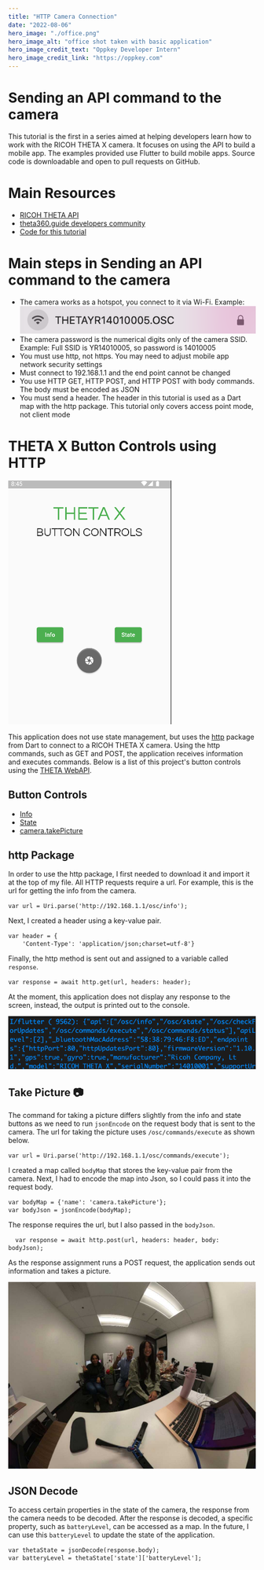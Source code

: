 ```yaml
---
title: "HTTP Camera Connection"
date: "2022-08-06"
hero_image: "./office.png"
hero_image_alt: "office shot taken with basic application"
hero_image_credit_text: "Oppkey Developer Intern"
hero_image_credit_link: "https://oppkey.com"
---
```


# Sending an API command to the camera

This tutorial is the first in a series aimed at helping developers learn how to work with the RICOH THETA X camera. It focuses on using the API to build a mobile app. The examples provided use Flutter to build mobile apps. Source code is downloadable and open to pull requests on GitHub.

# Main Resources

* [RICOH THETA API](https://api.ricoh/docs/theta-web-api-v2.1/)
* [theta360.guide developers community](https://theta360.guide/)
* [Code for this tutorial](https://github.com/theta360developers/theta_x_gs1)

# Main steps in Sending an API command to the camera

* The camera works as a hotspot, you connect to it via Wi-Fi. Example: ![hotspot_example](hotspot-example.png)
* The camera password is the numerical digits only of the camera SSID. Example: Full SSID is YR14010005, so password is 14010005
* You must use http, not https. You may need to adjust mobile app network security settings
* Must connect to 192.168.1.1 and the end point cannot be changed
* You use HTTP GET, HTTP POST, and HTTP POST with body commands. The body must be encoded as JSON
* You must send a header. The header in this tutorial is used as a Dart map with the http package. This tutorial only covers access point mode, not client mode

# THETA X Button Controls using HTTP

![screenshot](layout.png)

This application does not use state management, but uses the [http](https://pub.dev/packages/http) package from Dart to connect to a RICOH THETA X camera. Using the http commands, such as GET and POST, the application receives information and executes commands. Below is a list of this project's button controls using the [THETA WebAPI](https://api.ricoh/docs/theta-web-api-v2.1/). 

## Button Controls

* [Info](https://api.ricoh/docs/theta-web-api-v2.1/protocols/info/)
* [State](https://api.ricoh/docs/theta-web-api-v2.1/protocols/state/)
* [camera.takePicture](https://api.ricoh/docs/theta-web-api-v2.1/commands/camera.take_picture/)

## http Package

In order to use the http package, I first needed to download it and import it at the top of my file. All HTTP requests require a url. For example, this is the url for getting the info from the camera. 

```
var url = Uri.parse('http://192.168.1.1/osc/info');
```

Next, I created a header using a key-value pair. 

```
var header = {
    'Content-Type': 'application/json;charset=utf-8'}
```

Finally, the http method is sent out and assigned to a variable called `response`.

```
var response = await http.get(url, headers: header);
```

At the moment, this application does not display any response to the screen, instead, the output is printed out to the console. 

![output](output.png)

## Take Picture 📷

The command for taking a picture differs slightly from the info and state buttons as we need to run `jsonEncode` on the request body that is sent to the camera. The url for taking the picture uses `/osc/commands/execute` as shown below.

```
var url = Uri.parse('http://192.168.1.1/osc/commands/execute');
```

I created a map called `bodyMap` that stores the key-value pair from the camera. Next, I had to encode the map into Json, so I could pass it into the request body. 

```
var bodyMap = {'name': 'camera.takePicture'};
var bodyJson = jsonEncode(bodyMap);
```

The response requires the url, but I also passed in the `bodyJson`.

```
  var response = await http.post(url, headers: header, body: bodyJson);
```

As the response assignment runs a POST request, the application sends out information and takes a picture. 

![example picture](screenshot.jpg)

## JSON Decode

To access certain properties in the state of the camera, the response from the camera needs to be decoded. After the response is decoded, a specific property, such as `batteryLevel`, can be accessed as a map. In the future, I can use this `batteryLevel` to update the state of the application. 

```
var thetaState = jsonDecode(response.body);
var batteryLevel = thetaState['state']['batteryLevel'];
```
